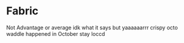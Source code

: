 # Fabric
Not Advantage or average idk what it says but yaaaaaarrr crispy octo waddle happened in October stay loccd 
